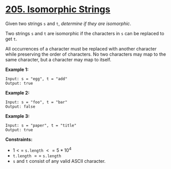 # [205. Isomorphic Strings](https://leetcode.com/problems/isomorphic-strings)

Given two strings `s` and `t`, _determine if they are isomorphic_.

Two strings `s` and `t` are isomorphic if the characters in `s` can be replaced to get `t`.

All occurrences of a character must be replaced with another character while preserving the order of characters. No two characters may map to the same character, but a character may map to itself.

**Example 1:**

```text
Input: s = "egg", t = "add"
Output: true
```

**Example 2:**

```text
Input: s = "foo", t = "bar"
Output: false
```

**Example 3:**

```text
Input: s = "paper", t = "title"
Output: true
```

**Constraints:**

- $1 <=$ `s.length` $<= 5 * 10^{4}$
- `t.length` $==$ `s.length`
- `s` and `t` consist of any valid ASCII character.
